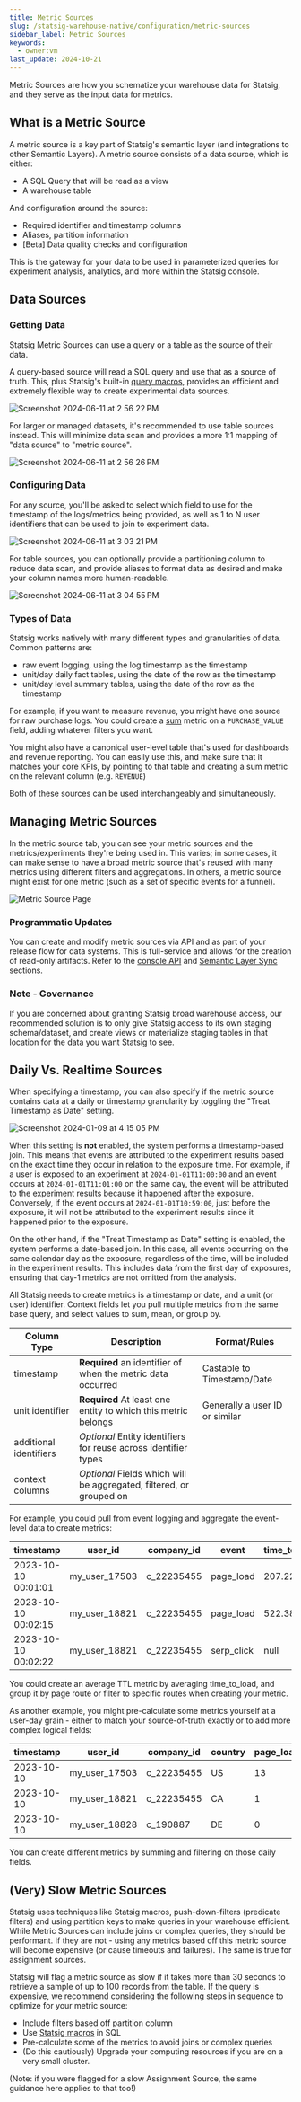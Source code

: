 ```yaml
---
title: Metric Sources
slug: /statsig-warehouse-native/configuration/metric-sources
sidebar_label: Metric Sources
keywords:
  - owner:vm
last_update: 2024-10-21
---
```


Metric Sources are how you schematize your warehouse data for Statsig, and they serve as the input data for metrics.

## What is a Metric Source

A metric source is a key part of Statsig's semantic layer (and integrations to other Semantic Layers). A metric source consists of a data source, which is either:

- A SQL Query that will be read as a view
- A warehouse table

And configuration around the source:

- Required identifier and timestamp columns
- Aliases, partition information
- [Beta] Data quality checks and configuration

This is the gateway for your data to be used in parameterized queries for experiment analysis, analytics, and more within the Statsig console.

## Data Sources

### Getting Data

Statsig Metric Sources can use a query or a table as the source of their data.

A query-based source will read a SQL query and use that as a source of truth. This, plus Statsig's built-in [query macros](/statsig-warehouse-native/configuration/query-tools), provides an efficient and extremely flexible way to create experimental data sources.

![Screenshot 2024-06-11 at 2 56 22 PM](https://github.com/statsig-io/docs/assets/102695539/2cec3d01-f852-4007-aa3b-de276418593b)

For larger or managed datasets, it's recommended to use table sources instead. This will minimize data scan and provides a more 1:1 mapping of "data source" to "metric source".

![Screenshot 2024-06-11 at 2 56 26 PM](https://github.com/statsig-io/docs/assets/102695539/04cb0209-580c-4603-a5db-45a08f00f90b)

### Configuring Data

For any source, you'll be asked to select which field to use for the timestamp of the logs/metrics being provided, as well as 1 to N user identifiers that can be used to join to experiment data.

![Screenshot 2024-06-11 at 3 03 21 PM](https://github.com/statsig-io/docs/assets/102695539/9a972d93-3500-4947-89e7-c144b877887f)

For table sources, you can optionally provide a partitioning column to reduce data scan, and provide aliases to format data as desired and make your column names more human-readable.

![Screenshot 2024-06-11 at 3 04 55 PM](https://github.com/statsig-io/docs/assets/102695539/4b388fac-1124-4606-88f6-a0615bd32b18)

### Types of Data

Statsig works natively with many different types and granularities of data. Common patterns are:

- raw event logging, using the log timestamp as the timestamp
- unit/day daily fact tables, using the date of the row as the timestamp
- unit/day level summary tables, using the date of the row as the timestamp

For example, if you want to measure revenue, you might have one source for raw purchase logs. You could create a [sum](/statsig-warehouse-native/metrics/sum) metric on a `PURCHASE_VALUE` field, adding whatever filters you want.

You might also have a canonical user-level table that's used for dashboards and revenue reporting. You can easily use this, and make sure that it matches your core KPIs, by pointing to that table and creating a sum metric on the relevant column (e.g. `REVENUE`)

Both of these sources can be used interchangeably and simultaneously.

## Managing Metric Sources

In the metric source tab, you can see your metric sources and the metrics/experiments they're being used in. This varies; in some cases, it can make sense to have a broad metric source that's reused with many metrics using different filters and aggregations. In others, a metric source might exist for one metric (such as a set of specific events for a funnel).

![Metric Source Page](https://user-images.githubusercontent.com/102695539/264087800-18970974-b639-4d73-8977-e54de752ae0a.png)

### Programmatic Updates

You can create and modify metric sources via API and as part of your release flow for data systems. This is full-service and allows for the creation of read-only artifacts. Refer to the [console API](/statsig-warehouse-native/configuration/console-api) and [Semantic Layer Sync](/statsig-warehouse-native/configuration/semantic-layer-sync) sections.

### Note - Governance

If you are concerned about granting Statsig broad warehouse access, our recommended solution is to only give Statsig access
to its own staging schema/dataset, and create views or materialize staging tables in that location for the data you want
Statsig to see.

## Daily Vs. Realtime Sources

When specifying a timestamp, you can also specify if the metric source contains data at a daily or timestamp granularity by toggling the "Treat Timestamp as Date" setting.

![Screenshot 2024-01-09 at 4 15 05 PM](https://github.com/statsig-io/docs/assets/102695539/f0edfdaf-9531-4583-b440-d05f0f3c3618)

When this setting is **not** enabled, the system performs a timestamp-based join. This means that events are attributed to the experiment results based on the exact time they occur in relation to the exposure time. For example, if a user is exposed to an experiment at `2024-01-01T11:00:00` and an event occurs at `2024-01-01T11:01:00` on the same day, the event will be attributed to the experiment results because it happened after the exposure. Conversely, if the event occurs at `2024-01-01T10:59:00`, just before the exposure, it will not be attributed to the experiment results since it happened prior to the exposure.

On the other hand, if the "Treat Timestamp as Date" setting is enabled, the system performs a date-based join. In this case, all events occurring on the same calendar day as the exposure, regardless of the time, will be included in the experiment results. This includes data from the first day of exposures, ensuring that day-1 metrics are not omitted from the analysis.




All Statsig needs to create metrics is a timestamp or date, and a unit (or user) identifier. Context fields let you pull multiple metrics from
the same base query, and select values to sum, mean, or group by.

| Column Type            | Description                                                         | Format/Rules                   |
| ---------------------- | ------------------------------------------------------------------- | ------------------------------ |
| timestamp              | **Required** an identifier of when the metric data occurred         | Castable to Timestamp/Date     |
| unit identifier        | **Required** At least one entity to which this metric belongs       | Generally a user ID or similar |
| additional identifiers | _Optional_ Entity identifiers for reuse across identifier types     |                                |
| context columns        | _Optional_ Fields which will be aggregated, filtered, or grouped on |                                |

For example, you could pull from event logging and aggregate the event-level data to create metrics:

| timestamp           | user_id       | company_id | event      | time_to_load | page_route |
| ------------------- | ------------- | ---------- | ---------- | ------------ | ---------- |
| 2023-10-10 00:01:01 | my_user_17503 | c_22235455 | page_load  | 207.22       | /          |
| 2023-10-10 00:02:15 | my_user_18821 | c_22235455 | page_load  | 522.38       | /search    |
| 2023-10-10 00:02:22 | my_user_18821 | c_22235455 | serp_click | null         | /search    |

You could create an average TTL metric by averaging time_to_load, and group it by page route or filter to specific routes when creating your metric.

As another example, you might pre-calculate some metrics yourself at a user-day grain - either to match your source-of-truth exactly or to add more complex logical fields:

| timestamp  | user_id       | company_id | country | page_loads | satisfaction_score | revenue_usd | net_revenue_usd |
| ---------- | ------------- | ---------- | ------- | ---------- | ------------------ | ----------- | --------------- |
| 2023-10-10 | my_user_17503 | c_22235455 | US      | 13         | 9                  | 130.21      | 112.33          |
| 2023-10-10 | my_user_18821 | c_22235455 | CA      | 1          | 2                  | 0           | 0               |
| 2023-10-10 | my_user_18828 | c_190887   | DE      | 0          | null               | 22.1        | 0               |

You can create different metrics by summing and filtering on those daily fields.


## (Very) Slow Metric Sources 
Statsig uses techniques like Statsig macros, push-down-filters (predicate filters) and using partition keys to make queries in your warehouse efficient. While Metric Sources can include joins or complex queries, they should be performant. If they are not - using any metrics based off this metric source will become expensive (or cause timeouts and failures). The same is true for assignment sources.

Statsig will flag a metric source as slow if it takes more than 30 seconds to retrieve a sample of up to 100 records from the table. If the query is expensive, we recommend considering the following steps in sequence to optimize for your metric source:
- Include filters based off partition column
- Use [Statsig macros](https://docs.statsig.com/statsig-warehouse-native/guides/best-practices#use-statsigs-macros) in SQL
- Pre-calculate some of the metrics to avoid joins or complex queries
- (Do this cautiously) Upgrade your computing resources if you are on a very small cluster.

(Note: if you were flagged for a slow Assignment Source, the same guidance here applies to that too!)
